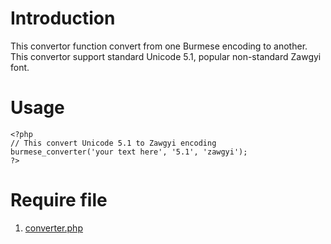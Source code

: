 # Introduction #

This convertor function convert from one Burmese encoding to another. This convertor support standard Unicode 5.1, popular non-standard Zawgyi font.

# Usage #
```
<?php
// This convert Unicode 5.1 to Zawgyi encoding
burmese_converter('your text here', '5.1', 'zawgyi');
?>
```

# Require file #
  1. [converter.php](http://code.google.com/p/zawgyi/source/browse/trunk/zawgyi/php/converter.php)